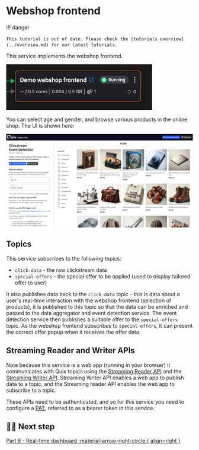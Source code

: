# Webshop frontend

!!! danger

    This tutorial is out of date. Please check the [tutorials overview](../overview.md) for our latest tutorials.

This service implements the webshop frontend. 

![Webshop frontend](./images/webshop-frontend-pipeline-segment.png)

You can select age and gender, and browse various products in the online shop. The UI is shown here:

![Webshop frontend](./images/webshop-frontend.png)

## Topics

This service subscribes to the following topics:

* `click-data` - the raw clickstream data
* `special-offers` - the special offer to be applied (used to display tailored offer to user)

It also publishes data back to the `click-data` topic - this is data about a user's real-time interaction with the webshop frontend (selection of products), it is published to this topic so that the data can be enriched and passed to the data aggregator and event detection service. The event detection service then publishes a suitable offer to the `special-offers` topic. As the webshop frontend subscribes to `special-offers`, it can present the correct offer popup when it receives the offer data.

## Streaming Reader and Writer APIs

Note because this service is a web app (running in your browser) it communicates with Quix topics using the [Streaming Reader API](../../apis/streaming-reader-api/overview.md) and the [Streaming Writer API](../../apis/streaming-writer-api/overview.md). Streaming Writer API enables a web app to publish data to a topic, and the Streaming reader API enables the web app to subscribe to a topic.

These APIs need to be authenticated, and so for this service you need to configure a [PAT](../../develop/authentication/personal-access-token.md), referred to as a bearer token in this service.

## 🏃‍♀️ Next step

[Part 8 - Real-time dashboard :material-arrow-right-circle:{ align=right }](./realtime-dashboard.md)

